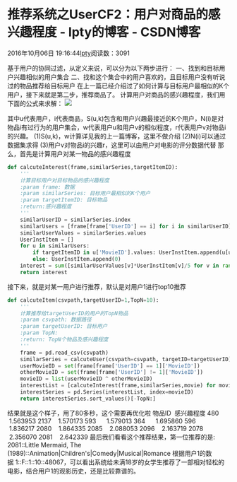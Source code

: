 
# 推荐系统之UserCF2：用户对商品的感兴趣程度 - lpty的博客 - CSDN博客

2016年10月06日 19:16:44[lpty](https://me.csdn.net/sinat_33741547)阅读数：3091


基于用户的协同过滤，从定义来说，可以分为以下两步进行：
一、找到和目标用户兴趣相似的用户集合
二、找和这个集合中的用户喜欢的，且目标用户没有听说过的物品推荐给目标用户
在上一篇已经介绍过了如何计算与目标用户最相似的K个用户，接下来就是第二步，推荐商品了。
计算用户对商品的感兴趣程度，我们用下面的公式来求解：
![](https://img-blog.csdn.net/20161006194710503?watermark/2/text/aHR0cDovL2Jsb2cuY3Nkbi5uZXQv/font/5a6L5L2T/fontsize/400/fill/I0JBQkFCMA==/dissolve/70/gravity/Center)



其中u代表用户，i代表商品，S(u,k)包含和用户兴趣最接近的K个用户，N(i)是对物品i有过行为的用户集合，w代表用户u和用户v的相似程度，r代表用户v对物品i的兴趣。
(1)S(u,k)，w计算详见我的上一篇博客，这里不做介绍
(2)N(i)可以通过数据集求得
(3)用户v对物品i的兴趣r，这里可以由用户对电影的评分数据代替
那么，首先是计算用户对某一物品的感兴趣程度

```python
def calcuteInterest(frame,similarSeries,targetItemID):
    '''
    计算目标用户对目标物品的感兴趣程度
    :param frame: 数据
    :param similarSeries: 目标用户最相似的K个用户
    :param targetItemID: 目标物品
    :return:感兴趣程度
    '''
    similarUserID = similarSeries.index                                                 #和用户兴趣最相似的K个用户
    similarUsers = [frame[frame['UserID'] == i] for i in similarUserID]                 #K个用户数据
    similarUserValues = similarSeries.values                                            #用户和其他用户的兴趣相似度
    UserInstItem = []
    for u in similarUsers:                                                              #其他用户对物品的感兴趣程度
        if targetItemID in u['MovieID'].values: UserInstItem.append(u[u['MovieID']==targetItemID]['Rating'].values[0])
        else: UserInstItem.append(0)
    interest = sum([similarUserValues[v]*UserInstItem[v]/5 for v in range(len(similarUserValues))])
    return interest
```
接下来，就是对某一用户进行推荐，默认是对用户1进行top10推荐


```python
def calcuteItem(csvpath,targetUserID=1,TopN=10):
    '''
    计算推荐给targetUserID的用户的TopN物品
    :param csvpath: 数据路径
    :param targetUserID: 目标用户
    :param TopN:
    :return: TopN个物品及感兴趣程度
    '''
    frame = pd.read_csv(csvpath)                                                        #读取数据
    similarSeries = calcuteUser(csvpath=csvpath, targetID=targetUserID)                 #计算最相似K个用户
    userMovieID = set(frame[frame['UserID'] == 1]['MovieID'])                           #目标用户感兴趣的物品
    otherMovieID = set(frame[frame['UserID'] != 1]['MovieID'])                          #其他用户感兴趣的物品
    movieID = list(userMovieID ^ otherMovieID)                                          #差集
    interestList = [calcuteInterest(frame,similarSeries,movie) for movie in movieID]    #推荐
    interestSeries = pd.Series(interestList, index=movieID)
    return interestSeries.sort_values()[-TopN:]
```
结果就是这个样子，用了80多秒，这个需要再优化啦
物品ID  感兴趣程度
480      1.563953
2137    1.570173
593      1.579013
364      1.695860
596      1.836217
2080    1.864335
2085    2.088053
2096    2.163719
2078    2.356070
2081    2.642339
最后我们看看这个推荐结果，第一位推荐的是:
2081::Little Mermaid, The (1989)::Animation|Children's|Comedy|Musical|Romance
根据用户1的数据 1::F::1::10::48067，可以看出系统给未满18岁的女学生推荐了一部相对轻松的电影，结合用户1的观影历史，还是比较靠谱的。


